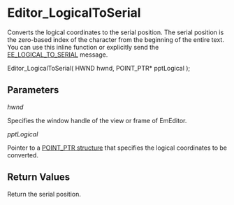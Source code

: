 # Editor\_LogicalToSerial

Converts the logical coordinates to the serial position. The serial position
is the zero-based index of the character from the beginning of the entire text.
You can use this inline function or explicitly send the
[EE\_LOGICAL\_TO\_SERIAL](../message/ee_logical_to_serial)
message.

Editor\_LogicalToSerial( HWND hwnd, POINT\_PTR\* pptLogical );

## Parameters

_hwnd_

Specifies the window handle of the view or frame of EmEditor.

_pptLogical_

Pointer to a [POINT\_PTR structure](../structure/point_ptr) that specifies the logical coordinates to be
converted.

## Return Values

Return the serial position.
